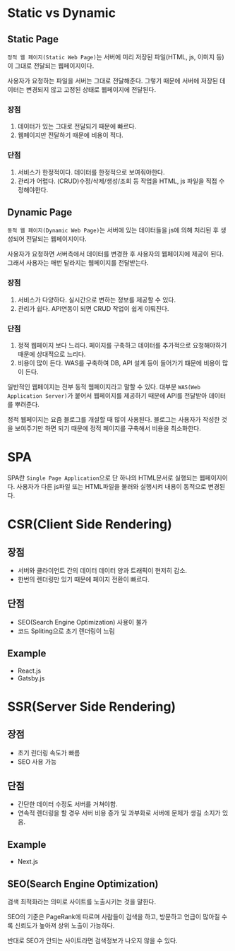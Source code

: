# Static vs Dynamic

## Static Page

`정적 웹 페이지(Static Web Page)`는 서버에 미리 저장된 파일(HTML, js, 이미지 등)이 그대로 전달되는 웹페이지이다.

사용자가 요청하는 파일을 서버는 그대로 전달해준다. 그렇기 때문에 서버에 저장된 데이터는 변경되지 않고 고정된 상태로 웹페이지에 전달된다.

### 장점

1. 데이터가 있는 그대로 전달되기 때문에 빠르다.
2. 웹페이지만 전달하기 때문에 비용이 적다.

### 단점

1. 서비스가 한정적이다. 데이터를 한정적으로 보여줘야한다.
2. 관리가 어렵다. (CRUD)수정/삭제/생성/조회 등 작업을 HTML, js 파일을 직접 수정해야한다.

## Dynamic Page

`동적 웹 페이지(Dynamic Web Page)`는 서버에 있는 데이터들을 js에 의해 처리된 후 생성되어 전달되는 웹페이지이다.

사용자가 요청하면 서버측에서 데이터를 변경한 후 사용자의 웹페이지에 제공이 된다. 그래서 사용자는 매번 달라지는 웹페이지를 전달받는다.

### 장점

1. 서비스가 다양하다. 실시간으로 변하는 정보를 제공할 수 있다.
2. 관리가 쉽다. API연동이 되면 CRUD 작업이 쉽게 이뤄진다.

### 단점

1. 정적 웹페이지 보다 느리다. 페이지를 구축하고 데이터를 추가적으로 요청해야하기 때문에 상대적으로 느리다.
2. 비용이 많이 든다. WAS를 구축하여 DB, API 설계 등이 들어가기 떄문에 비용이 많이 든다.

일반적인 웹페이지는 전부 동적 웹페이지라고 말할 수 있다. 대부분 `WAS(Web Application Server)`가 붙어서 웹페이지를 제공하기 때문에 API를 전달받아 데이터를 뿌려준다.

정적 웹페이지는 요즘 블로그를 개설할 때 많이 사용된다. 블로그는 사용자가 작성한 것을 보여주기만 하면 되기 때문에 정적 페이지를 구축해서 비용을 최소화한다.

# SPA

SPA란 `Single Page Application`으로 단 하나의 HTML문서로 실행되는 웹페이지이다. 사용자가 다른 js파일 또는 HTML파일을 불러와 실행시켜 내용이 동적으로 변경된다.

# CSR(Client Side Rendering)

## 장점

- 서버와 클라이언트 간의 데이터 데이터 양과 트래픽이 현저히 감소.
- 한번의 렌더링만 있기 때문에 페이지 전환이 빠르다.

## 단점

- SEO(Search Engine Optimization) 사용이 불가
- 코드 Spliting으로 초기 렌더링이 느림

## Example

- React.js
- Gatsby.js

# SSR(Server Side Rendering)

## 장점

- 초기 린더링 속도가 빠름
- SEO 사용 가능

## 단점

- 간단한 데이터 수정도 서버를 거쳐야함.
- 연속적 렌더링을 할 경우 서버 비용 증가 및 과부화로 서버에 문제가 생길 소지가 있음.

## Example

- Next.js

## SEO(Search Engine Optimization)

검색 최적화라는 의미로 사이트를 노출시키는 것을 말한다.

SEO의 기준은 PageRank에 따르며 사람들이 검색을 하고, 방문하고 언급이 많아질 수 록 신뢰도가 높아져 상위 노출이 가능하다.

반대로 SEO가 안되는 사이트라면 검색정보가 나오지 않을 수 있다.
